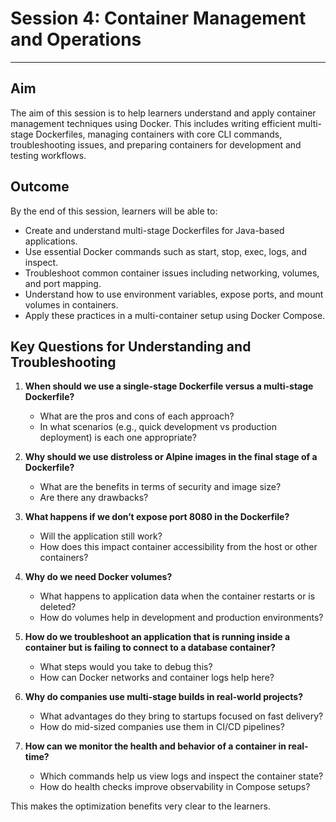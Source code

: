 # Session 4: Container Management and Operations
______________________________________________________________________

## Aim

The aim of this session is to help learners understand and apply container management techniques using Docker. This includes writing efficient multi-stage Dockerfiles, managing containers with core CLI commands, troubleshooting issues, and preparing containers for development and testing workflows.


## Outcome

By the end of this session, learners will be able to:

- Create and understand multi-stage Dockerfiles for Java-based applications.
- Use essential Docker commands such as start, stop, exec, logs, and inspect.
- Troubleshoot common container issues including networking, volumes, and port mapping.
- Understand how to use environment variables, expose ports, and mount volumes in containers.
- Apply these practices in a multi-container setup using Docker Compose.

## Key Questions for Understanding and Troubleshooting

1. **When should we use a single-stage Dockerfile versus a multi-stage Dockerfile?**  
   - What are the pros and cons of each approach?
   - In what scenarios (e.g., quick development vs production deployment) is each one appropriate?

2. **Why should we use distroless or Alpine images in the final stage of a Dockerfile?**  
   - What are the benefits in terms of security and image size?
   - Are there any drawbacks?

3. **What happens if we don’t expose port 8080 in the Dockerfile?**  
   - Will the application still work?
   - How does this impact container accessibility from the host or other containers?

4. **Why do we need Docker volumes?**  
   - What happens to application data when the container restarts or is deleted?
   - How do volumes help in development and production environments?

5. **How do we troubleshoot an application that is running inside a container but is failing to connect to a database container?**  
   - What steps would you take to debug this?
   - How can Docker networks and container logs help here?

6. **Why do companies use multi-stage builds in real-world projects?**  
   - What advantages do they bring to startups focused on fast delivery?
   - How do mid-sized companies use them in CI/CD pipelines?

7. **How can we monitor the health and behavior of a container in real-time?**  
   - Which commands help us view logs and inspect the container state?
   - How do health checks improve observability in Compose setups?

 This makes the optimization benefits very clear to the learners.


